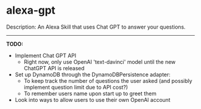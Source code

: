 # alexa-gpt
Description: An Alexa Skill that uses Chat GPT to answer your questions.

---------
**TODO:**
- Implement Chat GPT API
     - Right now, only use OpenAI 'text-davinci' model until the new ChatGPT API is released
- Set up DynamoDB through the DynamoDBPersistence adapter:
     - To keep track the number of questions the user asked (and possibly implement question limit due to API cost?)
     - To remember users name upon start up to greet them
- Look into ways to allow users to use their own OpenAI account
